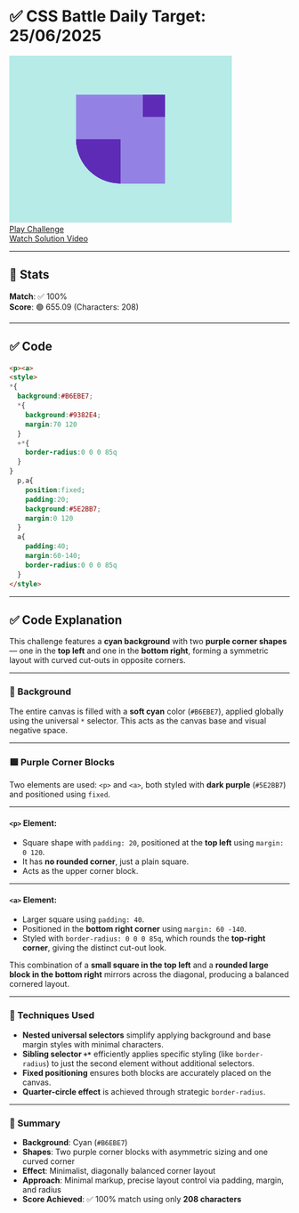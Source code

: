 # ✅ CSS Battle Daily Target: 25/06/2025

![Target](./images/25.png)  
[Play Challenge](https://cssbattle.dev/play/xAWKZ9Br5dl280jldTfe)  
[Watch Solution Video](https://youtube.com/shorts/manaIPLqHsU)

---

## 🔢 Stats

**Match**: ✅ 100%  
**Score**: 🟢 655.09 (Characters: 208)

---

## ✅ Code

```html
<p><a>
<style>
*{
  background:#B6EBE7;
  *{
    background:#9382E4;
    margin:70 120
  }
  +*{
    border-radius:0 0 0 85q
  }
}
  p,a{
    position:fixed;
    padding:20;
    background:#5E2BB7;
    margin:0 120
  }
  a{
    padding:40;
    margin:60-140;
    border-radius:0 0 0 85q
  }
</style>
```

---

## ✅ Code Explanation

This challenge features a **cyan background** with two **purple corner shapes** — one in the **top left** and one in the **bottom right**, forming a symmetric layout with curved cut-outs in opposite corners.

---

### 🎨 Background

The entire canvas is filled with a **soft cyan** color (`#B6EBE7`), applied globally using the universal `*` selector. This acts as the canvas base and visual negative space.

---

### 🟪 Purple Corner Blocks

Two elements are used: `<p>` and `<a>`, both styled with **dark purple** (`#5E2BB7`) and positioned using `fixed`.

---

#### `<p>` Element:

* Square shape with `padding: 20`, positioned at the **top left** using `margin: 0 120`.
* It has **no rounded corner**, just a plain square.
* Acts as the upper corner block.

---

#### `<a>` Element:

* Larger square using `padding: 40`.
* Positioned in the **bottom right corner** using `margin: 60 -140`.
* Styled with `border-radius: 0 0 0 85q`, which rounds the **top-right corner**, giving the distinct cut-out look.

This combination of a **small square in the top left** and a **rounded large block in the bottom right** mirrors across the diagonal, producing a balanced cornered layout.

---

### 🧠 Techniques Used

* **Nested universal selectors** simplify applying background and base margin styles with minimal characters.
* **Sibling selector `+*`** efficiently applies specific styling (like `border-radius`) to just the second element without additional selectors.
* **Fixed positioning** ensures both blocks are accurately placed on the canvas.
* **Quarter-circle effect** is achieved through strategic `border-radius`.

---

### 🏁 Summary

* **Background**: Cyan (`#B6EBE7`)
* **Shapes**: Two purple corner blocks with asymmetric sizing and one curved corner
* **Effect**: Minimalist, diagonally balanced corner layout
* **Approach**: Minimal markup, precise layout control via padding, margin, and radius
* **Score Achieved**: ✅ 100% match using only **208 characters**